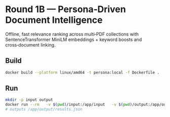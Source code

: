 # Round 1B — Persona‑Driven Document Intelligence

Offline, fast relevance ranking across multi‑PDF collections with SentenceTransformer MiniLM embeddings + keyword boosts and cross‑document linking.

## Build
```bash
docker build --platform linux/amd64 -t persona:local -f Dockerfile .
```

## Run
```bash
mkdir -p input output
docker run --rm   -v $(pwd)/input:/app/input   -v $(pwd)/output:/app/output   --network none persona:local
# outputs /app/output/results.json
```
